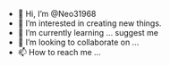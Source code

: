 - 👋 Hi, I’m @Neo31968
- 👀 I’m interested in creating new things.
- 🌱 I’m currently learning ... suggest me
- 💞️ I’m looking to collaborate on ...
- 📫 How to reach me ...

<!---
Neo31968/Neo31968 is a ✨ special ✨ repository because its `README.md` (this file) appears on your GitHub profile.
You can click the Preview link to take a look at your changes.
--->
